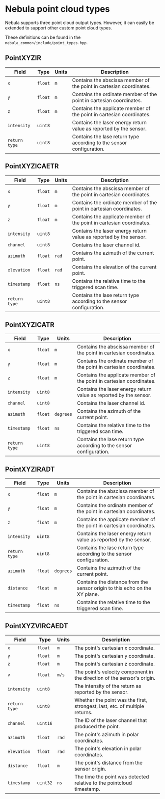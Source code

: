 # Nebula point cloud types

Nebula supports three point cloud output types.
However, it can easily be extended to support other custom point cloud types.

These definitions can be found in the `nebula_common/include/point_types.hpp`.

## PointXYZIR

| Field         | Type    | Units | Description                                                          |
| ------------- | ------- | ----- | -------------------------------------------------------------------- |
| `x`           | `float` | `m`   | Contains the abscissa member of the point in cartesian coordinates.  |
| `y`           | `float` | `m`   | Contains the ordinate member of the point in cartesian coordinates.  |
| `z`           | `float` | `m`   | Contains the applicate member of the point in cartesian coordinates. |
| `intensity`   | `uint8` |       | Contains the laser energy return value as reported by the sensor.    |
| `return type` | `uint8` |       | Contains the lase return type according to the sensor configuration. |

## PointXYZICAETR

| Field         | Type    | Units | Description                                                          |
| ------------- | ------- | ----- | -------------------------------------------------------------------- |
| `x`           | `float` | `m`   | Contains the abscissa member of the point in cartesian coordinates.  |
| `y`           | `float` | `m`   | Contains the ordinate member of the point in cartesian coordinates.  |
| `z`           | `float` | `m`   | Contains the applicate member of the point in cartesian coordinates. |
| `intensity`   | `uint8` |       | Contains the laser energy return value as reported by the sensor.    |
| `channel`     | `uint8` |       | Contains the laser channel id.                                       |
| `azimuth`     | `float` | `rad` | Contains the azimuth of the current point.                           |
| `elevation`   | `float` | `rad` | Contains the elevation of the current point.                         |
| `timestamp`   | `float` | `ns`  | Contains the relative time to the triggered scan time.               |
| `return type` | `uint8` |       | Contains the lase return type according to the sensor configuration. |

## PointXYZICATR

| Field         | Type    | Units     | Description                                                          |
| ------------- | ------- | --------- | -------------------------------------------------------------------- |
| `x`           | `float` | `m`       | Contains the abscissa member of the point in cartesian coordinates.  |
| `y`           | `float` | `m`       | Contains the ordinate member of the point in cartesian coordinates.  |
| `z`           | `float` | `m`       | Contains the applicate member of the point in cartesian coordinates. |
| `intensity`   | `uint8` |           | Contains the laser energy return value as reported by the sensor.    |
| `channel`     | `uint8` |           | Contains the laser channel id.                                       |
| `azimuth`     | `float` | `degrees` | Contains the azimuth of the current point.                           |
| `timestamp`   | `float` | `ns`      | Contains the relative time to the triggered scan time.               |
| `return type` | `uint8` |           | Contains the lase return type according to the sensor configuration. |

## PointXYZIRADT

| Field         | Type    | Units     | Description                                                                |
| ------------- | ------- | --------- | -------------------------------------------------------------------------- |
| `x`           | `float` | `m`       | Contains the abscissa member of the point in cartesian coordinates.        |
| `y`           | `float` | `m`       | Contains the ordinate member of the point in cartesian coordinates.        |
| `z`           | `float` | `m`       | Contains the applicate member of the point in cartesian coordinates.       |
| `intensity`   | `uint8` |           | Contains the laser energy return value as reported by the sensor.          |
| `return type` | `uint8` |           | Contains the lase return type according to the sensor configuration.       |
| `azimuth`     | `float` | `degrees` | Contains the azimuth of the current point.                                 |
| `distance`    | `float` | `m`       | Contains the distance from the sensor origin to this echo on the XY plane. |
| `timestamp`   | `float` | `ns`      | Contains the relative time to the triggered scan time.                     |

## PointXYZVIRCAEDT

| Field         | Type     | Units | Description                                                                 |
| ------------- | -------- | ----- | --------------------------------------------------------------------------- |
| `x`           | `float`  | `m`   | The point's cartesian x coordinate.                                         |
| `y`           | `float`  | `m`   | The point's cartesian y coordinate.                                         |
| `z`           | `float`  | `m`   | The point's cartesian z coordinate.                                         |
| `v`           | `float`  | `m/s` | The point's velocity component in the direction of the sensor's origin.     |
| `intensity`   | `uint8`  |       | The intensity of the return as reported by the sensor.                      |
| `return type` | `uint8`  |       | Whether the point was the first, strongest, last, etc. of multiple returns. |
| `channel`     | `uint16` |       | The ID of the laser channel that produced the point.                        |
| `azimuth`     | `float`  | `rad` | The point's azimuth in polar coordinates.                                   |
| `elevation`   | `float`  | `rad` | The point's elevation in polar coordinates.                                 |
| `distance`    | `float`  | `m`   | The point's distance from the sensor origin.                                |
| `timestamp`   | `uint32` | `ns`  | The time the point was detected relative to the pointcloud timestamp.       |
